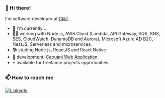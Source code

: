 ### 👋 Hi there! 
I'm software developer at [CI&T](https://ciandt.com/br/pt-br).

- 👨 I'm currently... 
- 👨‍💻 working with Node.js, AWS Cloud (Lambda, API Gateway, SQS, SNS, SES, CloudWatch, DynamoDB and Aurora), Microsoft Azure AD B2C, NestJS, Serverless and microservices.
- 📚 studing Node.js, ReactJS and React Native.
- 🚀 development: [Capuani Web Application](https://app.capuani.com.br).
- ⚡ available for freelance projects opportunities.

### 📫 How to reach me
[![LinkedIn](https://img.shields.io/badge/LinkedIn-0077B5?style=for-the-badge&logo=linkedin&logoColor=white)](https://www.linkedin.com/in/eric-crozatti-1447688a/)
